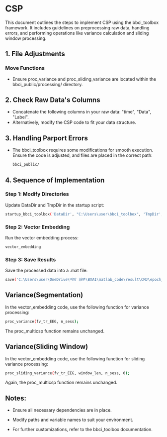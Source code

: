# CSP
This document outlines the steps to implement CSP using the bbci_toolbox framework. It includes guidelines on preprocessing raw data, handling errors, and performing operations like variance calculation and sliding window processing.

## 1. File Adjustments
### Move Functions
- Ensure proc_variance and proc_sliding_variance are located within the bbci_public/processing/ directory.

## 2. Check Raw Data's Columns
- Concatenate the following columns in your raw data: "time", "Data", "Label".
- Alternatively, modify the CSP code to fit your data structure.

## 3. Handling Parport Errors
- The bbci_toolbox requires some modifications for smooth execution. Ensure the code is adjusted, and files are placed in the correct path:
  ```bash matlab
  bbci_public/
  ```
## 4. Sequence of Implementation
### Step 1: Modify Directories
Update DataDir and TmpDir in the startup script:
```bash
startup_bbci_toolbox('DataDir', "C:\Users\user\bbci_toolbox", 'TmpDir','/tmp/');
```
### Step 2: Vector Embedding
Run the vector embedding process:
```bash
vector_embedding
```
### Step 3: Save Results
Save the processed data into a .mat file:
```bash
save('C:\Users\user\OneDrive\바탕 화면\BXAI\matlab_code\result\CMJ\epoch_data.mat', 'fv_te_spoken', 'fv_te_imagined', 'fv_tr_imagined', 'fv_tr_spoken', 'fv_val_imagined', 'fv_val_spoken');
```
## Variance(Segmentation)
In the vector_embedding code, use the following function for variance processing:
```bash
proc_variance(fv_tr_EEG, n_sess);
```
The proc_multicsp function remains unchanged.

## Variance(Sliding Window)
In the vector_embedding code, use the following function for sliding variance processing:
```bash
proc_sliding_variance(fv_tr_EEG, window_len, n_sess, 0);
```
Again, the proc_multicsp function remains unchanged.

## Notes:

- Ensure all necessary dependencies are in place.

- Modify paths and variable names to suit your environment.

- For further customizations, refer to the bbci_toolbox documentation.



